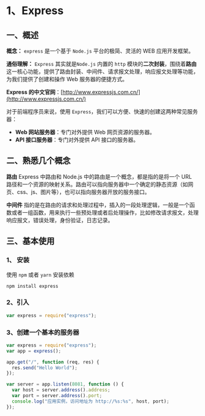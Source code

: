 # 1、Express

## 一、概述

**概念：** `express` 是一个基于 `Node.js` 平台的极简、灵活的 WEB 应用开发框架。

**通俗理解：** `Express` 其实就是`Node.js` 内置的 `http` 模块的**二次封装**，围绕着**路由**这一核心功能，提供了路由封装、中间件、请求报文处理，响应报文处理等功能，为我们提供了创建和操作 Web 服务器的便捷方式。

**Express 的中文官网**：[http://www.expressjs.com.cn/](http://www.expressjs.com.cn/)

对于前端程序员来说，使用 `Express`，我们可以方便、快速的创建这两种常见服务器：

- **Web 网站服务器**：专门对外提供 Web 网页资源的服务器。
- **API 接口服务器**：专门对外提供 API 接口的服务器。

## 二、熟悉几个概念

**路由** Express 中路由和 Node.js 中的路由是一个概念，都是指的是将一个 URL 路径和一个资源的映射关系。路由可以指向服务器中一个确定的静态资源（如网页、css、js、图片等），也可以指向服务器开放的服务接口。

**中间件** 指的是在路由的请求和处理过程中，插入的一段处理逻辑，一般是一个函数或者一组函数，用来执行一些预处理或者后处理操作，比如修改请求报文，处理响应报文，错误处理，身份验证，日志记录。

## 三、基本使用

### 1、 安装

使用 `npm` 或者 `yarn` 安装依赖

```shell
npm install express
```

### 2、引入

```js
var express = require("express");
```

### 3、创建一个基本的服务器

```js
var express = require("express");
var app = express();

app.get("/", function (req, res) {
  res.send("Hello World");
});

var server = app.listen(8081, function () {
  var host = server.address().address;
  var port = server.address().port;
  console.log("应用实例，访问地址为 http://%s:%s", host, port);
});
```
